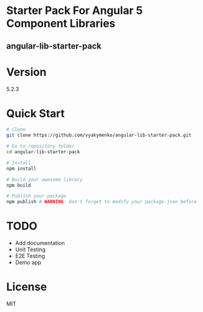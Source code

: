 # Starter Pack For Angular 5 Component Libraries
## angular-lib-starter-pack

# Version
5.2.3

# Quick Start
```bash
# Clone
git clone https://github.com/vyakymenko/angular-lib-starter-pack.git

# Go to repository folder
cd angular-lib-starter-pack

# Install
npm install

# Build your awesome library
npm build

# Publish your package
npm publish # WARNING: Don't forget to modify your package.json before publishing
```

# TODO
 - Add documentation
 - Unit Testing
 - E2E Testing
 - Demo app

# License

MIT

